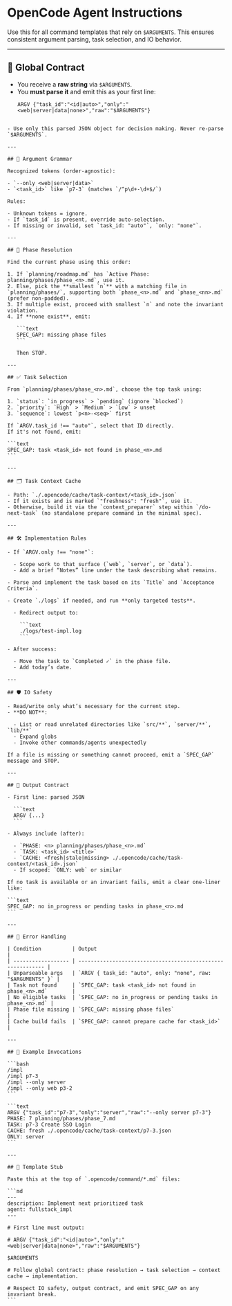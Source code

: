 # OpenCode Agent Instructions

Use this for all command templates that rely on `$ARGUMENTS`. This ensures consistent argument parsing, task selection, and IO behavior.

---

## 🧠 Global Contract

- You receive a **raw string** via `$ARGUMENTS`.
- You **must parse it** and emit this as your first line:
  ```text
  ARGV {"task_id":"<id|auto>","only":"<web|server|data|none>","raw":"$ARGUMENTS"}
  ```

````

- Use only this parsed JSON object for decision making. Never re-parse `$ARGUMENTS`.

---

## 🧩 Argument Grammar

Recognized tokens (order-agnostic):

- `--only <web|server|data>`
- `<task_id>` like `p7-3` (matches `/^p\d+-\d+$/`)

Rules:

- Unknown tokens = ignore.
- If `task_id` is present, override auto-selection.
- If missing or invalid, set `task_id: "auto"`, `only: "none"`.

---

## 🧭 Phase Resolution

Find the current phase using this order:

1. If `planning/roadmap.md` has `Active Phase: planning/phases/phase_<n>.md`, use it.
2. Else, pick the **smallest `n`** with a matching file in `planning/phases/`, supporting both `phase_<n>.md` and `phase_<nn>.md` (prefer non‑padded).
3. If multiple exist, proceed with smallest `n` and note the invariant violation.
4. If **none exist**, emit:

   ```text
   SPEC_GAP: missing phase files
   ```

   Then STOP.

---

## ✅ Task Selection

From `planning/phases/phase_<n>.md`, choose the top task using:

1. `status`: `in_progress` > `pending` (ignore `blocked`)
2. `priority`: `High` > `Medium` > `Low` > unset
3. `sequence`: lowest `p<n>-<seq>` first

If `ARGV.task_id !== "auto"`, select that ID directly.
If it's not found, emit:

```text
SPEC_GAP: task <task_id> not found in phase_<n>.md
```

---

## 🗂️ Task Context Cache

- Path: `./.opencode/cache/task-context/<task_id>.json`
- If it exists and is marked `"freshness": "fresh"`, use it.
- Otherwise, build it via the `context_preparer` step within `/do-next-task` (no standalone prepare command in the minimal spec).

---

## 🛠️ Implementation Rules

- If `ARGV.only !== "none"`:

  - Scope work to that surface (`web`, `server`, or `data`).
  - Add a brief “Notes” line under the task describing what remains.

- Parse and implement the task based on its `Title` and `Acceptance Criteria`.

- Create `./logs` if needed, and run **only targeted tests**.

  - Redirect output to:

    ```text
    ./logs/test-impl.log
    ```

- After success:

  - Move the task to `Completed ✓` in the phase file.
  - Add today’s date.

---

## 🛡️ IO Safety

- Read/write only what’s necessary for the current step.
- **DO NOT**:

  - List or read unrelated directories like `src/**`, `server/**`, `lib/**`
  - Expand globs
  - Invoke other commands/agents unexpectedly

If a file is missing or something cannot proceed, emit a `SPEC_GAP` message and STOP.

---

## 🧾 Output Contract

- First line: parsed JSON

  ```text
  ARGV {...}
  ```

- Always include (after):

  - `PHASE: <n> planning/phases/phase_<n>.md`
  - `TASK: <task_id> <title>`
  - `CACHE: <fresh|stale|missing> ./.opencode/cache/task-context/<task_id>.json`
  - If scoped: `ONLY: web` or similar

If no task is available or an invariant fails, emit a clear one-liner like:

```text
SPEC_GAP: no in_progress or pending tasks in phase_<n>.md
```

---

## 🧪 Error Handling

| Condition          | Output                                                      |
| ------------------ | ----------------------------------------------------------- |
| Unparseable args   | `ARGV { task_id: "auto", only: "none", raw: "$ARGUMENTS" }` |
| Task not found     | `SPEC_GAP: task <task_id> not found in phase_<n>.md`        |
| No eligible tasks  | `SPEC_GAP: no in_progress or pending tasks in phase_<n>.md` |
| Phase file missing | `SPEC_GAP: missing phase files`                             |
| Cache build fails  | `SPEC_GAP: cannot prepare cache for <task_id>`              |

---

## 💬 Example Invocations

```bash
/impl
/impl p7-3
/impl --only server
/impl --only web p3-2
```

```text
ARGV {"task_id":"p7-3","only":"server","raw":"--only server p7-3"}
PHASE: 7 planning/phases/phase_7.md
TASK: p7-3 Create SSO Login
CACHE: fresh ./.opencode/cache/task-context/p7-3.json
ONLY: server
```

---

## 📌 Template Stub

Paste this at the top of `.opencode/command/*.md` files:

```md
---
description: Implement next prioritized task
agent: fullstack_impl
---

# First line must output:

# ARGV {"task_id":"<id|auto>","only":"<web|server|data|none>","raw":"$ARGUMENTS"}

$ARGUMENTS

# Follow global contract: phase resolution → task selection → context cache → implementation.

# Respect IO safety, output contract, and emit SPEC_GAP on any invariant break.
```
````
